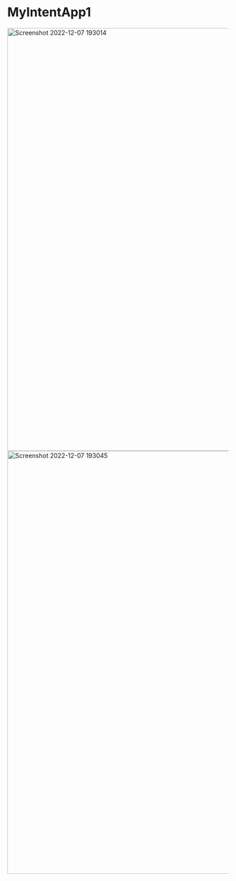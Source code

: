 # MyIntentApp1
<img width="960" alt="Screenshot 2022-12-07 193014" src="https://user-images.githubusercontent.com/99938107/206182289-656845e3-cb8e-43ca-ab59-52b0584c3c2d.png">
<img width="960" alt="Screenshot 2022-12-07 193045" src="https://user-images.githubusercontent.com/99938107/206182145-28a8e3e9-5c05-41d7-bc68-b12ce08f04c0.png">
